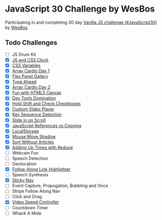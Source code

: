 # JavaScript 30 Challenge by WesBos

Participating in and completing 30 day [Vanilla JS challenge (#JavaScript30)](https://javascript30.com/) by [WesBos](https://wesbos.com/).

## Todo Challenges

- [ ] JS Drum Kit
- [x] [JS and CSS Clock](02-JS-CSS-Clock/index.html)
- [x] [CSS Variables](03-CSS-Variables/index.html)
- [x] [Array Cardio Day 1](04-Array-Cardio-1/index.html)
- [x] [Flex Panel Gallery](05-Flex-Gallery/index.html)
- [x] [Type Ahead](06-Type-Ahead/index.html)
- [x] [Array Cardio Day 2](07-Array-Cardio-2/index.html)
- [x] [Fun with HTML5 Canvas](08-HTML5-Canvas/index.html)
- [x] [Dev Tools Domination](09-Dev-Tools/index.html)
- [x] [Hold Shift and Check Checkboxes](10-Multiple-Check-Shift/index.html)
- [x] [Custom Video Player](11-Custome-Video-Player/index.html)
- [x] [Key Sequence Detection](12-Key-Sequence-Detection/index.html)
- [x] [Slide in on Scroll](13-Slide-In-On-Scroll/index.html)
- [x] [JavaScript References vs Copying](14-JS-Reference-Vs-Copy/index.html)
- [x] [LocalStorage](15-Localstorage/index.html)
- [x] [Mouse Move Shadow](16-Mousemove-Shadow/index.html)
- [x] [Sort Without Articles](17-Sort-Without-Articles/index.html)
- [x] [Adding Up Times with Reduce](18-Add-Time-With-Reduce/index.html)
- [ ] Webcam Fun
- [ ] Speech Detection
- [ ] Geolocation
- [x] [Follow Along Link Highlighter](22-Follow-Along-Link/index.html)
- [ ] Speech Synthesis
- [x] [Sticky Nav](24-Sticky-Nav/index.html)
- [ ] Event Capture, Propogation, Bubbling and Once
- [ ] Stripe Follow Along Nav
- [ ] Click and Drag
- [x] [Video Speed Controller](28-Video-Speed-Controller/ondex.html)
- [ ] Countdown Timer
- [ ] Whack A Mole
